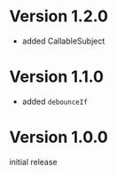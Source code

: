
# Version 1.2.0

- added CallableSubject


# Version 1.1.0

- added `debounceIf`


# Version 1.0.0

initial release
